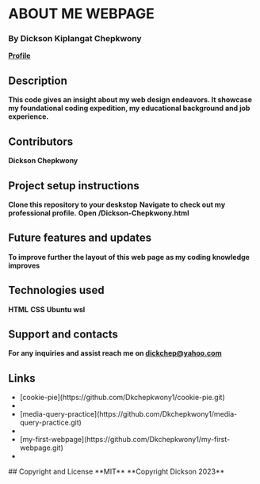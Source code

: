 # ABOUT ME WEBPAGE
      
### By Dickson Kiplangat Chepkwony
  **[Profile](https://github.com/Dkchepkwony1 "Dickson Chepkwony")**

## Description
  **This code gives an insight about my web design endeavors. It showcase my foundational coding expedition, my educational background and job experience.**
## Contributors
  **Dickson Chepkwony**
## Project setup instructions
  **Clone this repository to your deskstop**
  **Navigate to check out my professional profile.**
  **Open /Dickson-Chepkwony.html**
## Future features and updates
**To improve further the layout of this web page as my coding knowledge improves**
## Technologies used
  **HTML**
  **CSS**
  **Ubuntu wsl**
## Support and contacts
  **For any inquiries and assist reach me on dickchep@yahoo.com**
## Links
<ul>
  <li>[cookie-pie](https://github.com/Dkchepkwony1/cookie-pie.git)<li>
  <li>[media-query-practice](https://github.com/Dkchepkwony1/media-query-practice.git)<li>
  <li>[my-first-webpage](https://github.com/Dkchepkwony1/my-first-webpage.git)<li>
</ul>
## Copyright and License
  **MIT** 
  **Copyright Dickson 2023**
